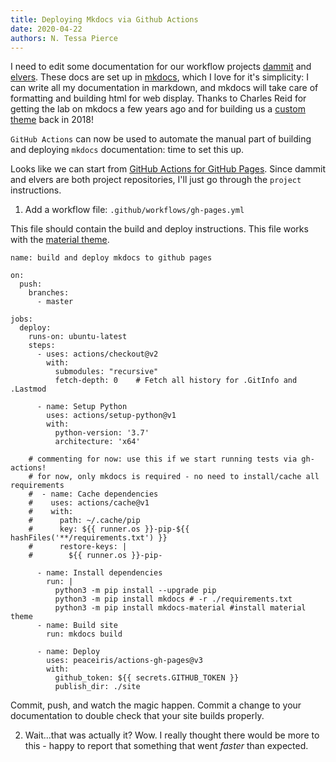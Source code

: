 ```yaml
---
title: Deploying Mkdocs via Github Actions
date: 2020-04-22
authors: N. Tessa Pierce
---
```


I need to edit some documentation for our workflow projects [dammit](https://dib-lab.github.io/dammit) and [elvers](https://dib-lab.github.io/elvers). These docs are set up in [mkdocs](https://www.mkdocs.org), which I love for it's simplicity: I can write all my documentation in markdown, and mkdocs will take care of formatting and building html for web display. Thanks to Charles Reid for getting the lab on mkdocs a few years ago and for building us a [custom
theme](https://github.com/dib-lab/mkdocs-material-dib) back in 2018!

`GitHub Actions` can now be used to automate the manual part of building and deploying `mkdocs` documentation: time to set this up.

Looks like we can start from [GitHub Actions for GitHub Pages](https://github.com/peaceiris/actions-gh-pages). Since dammit and elvers are both project repositories, I'll just go through the `project` instructions.

1. Add a workflow file: `.github/workflows/gh-pages.yml`

This file should contain the build and deploy instructions. This file works with the [material theme](https://github.com/squidfunk/mkdocs-material).

```
name: build and deploy mkdocs to github pages

on:
  push:
    branches:
      - master

jobs:
  deploy:
    runs-on: ubuntu-latest
    steps:
      - uses: actions/checkout@v2
        with:
          submodules: "recursive" 
          fetch-depth: 0    # Fetch all history for .GitInfo and .Lastmod

      - name: Setup Python
        uses: actions/setup-python@v1
        with:
          python-version: '3.7'
          architecture: 'x64'

    # commenting for now: use this if we start running tests via gh-actions!
    # for now, only mkdocs is required - no need to install/cache all requirements
    #  - name: Cache dependencies
    #    uses: actions/cache@v1
    #    with:
    #      path: ~/.cache/pip
    #      key: ${{ runner.os }}-pip-${{ hashFiles('**/requirements.txt') }}
    #      restore-keys: |
    #        ${{ runner.os }}-pip-

      - name: Install dependencies
        run: |
          python3 -m pip install --upgrade pip
          python3 -m pip install mkdocs # -r ./requirements.txt
          python3 -m pip install mkdocs-material #install material theme
      - name: Build site
        run: mkdocs build

      - name: Deploy
        uses: peaceiris/actions-gh-pages@v3
        with:
          github_token: ${{ secrets.GITHUB_TOKEN }}
          publish_dir: ./site
```

Commit, push, and watch the magic happen. Commit a change to your documentation to double check that your site builds properly. 

2. Wait...that was actually it? Wow. I really thought there would be more to this - happy to report that something that went _faster_ than expected.
